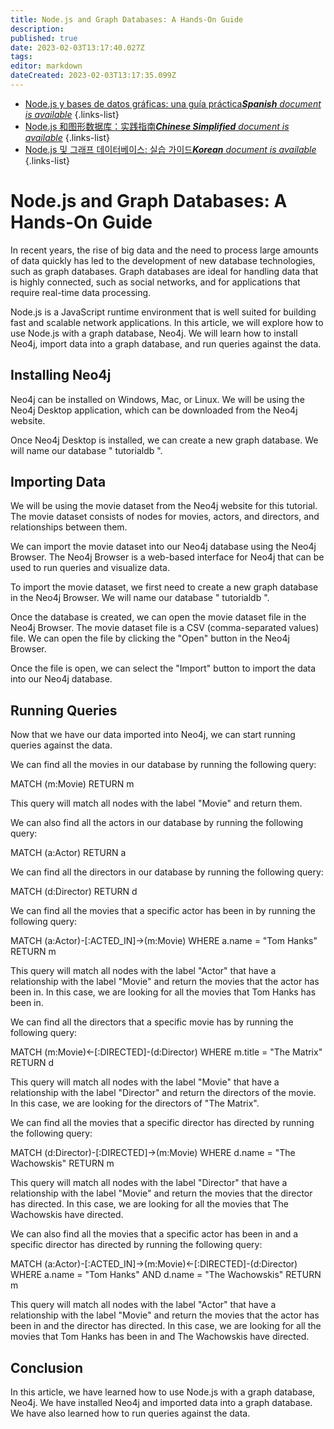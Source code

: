 ```yaml
---
title: Node.js and Graph Databases: A Hands-On Guide
description: 
published: true
date: 2023-02-03T13:17:40.027Z
tags: 
editor: markdown
dateCreated: 2023-02-03T13:17:35.099Z
---
```


- [Node.js y bases de datos gráficas: una guía práctica***Spanish** document is available*](/es/Knowledge-base/Nodejs/node-js-and-graph-databases-a-hands-on-guide)
{.links-list}
- [Node.js 和图形数据库：实践指南***Chinese Simplified** document is available*](/zh/Knowledge-base/Nodejs/node-js-and-graph-databases-a-hands-on-guide)
{.links-list}
- [Node.js 및 그래프 데이터베이스: 실습 가이드***Korean** document is available*](/ko/Knowledge-base/Nodejs/node-js-and-graph-databases-a-hands-on-guide)
{.links-list}


# Node.js and Graph Databases: A Hands-On Guide

In recent years, the rise of big data and the need to process large amounts of data quickly has led to the development of new database technologies, such as graph databases. Graph databases are ideal for handling data that is highly connected, such as social networks, and for applications that require real-time data processing.

Node.js is a JavaScript runtime environment that is well suited for building fast and scalable network applications. In this article, we will explore how to use Node.js with a graph database, Neo4j. We will learn how to install Neo4j, import data into a graph database, and run queries against the data.

## Installing Neo4j

Neo4j can be installed on Windows, Mac, or Linux. We will be using the Neo4j Desktop application, which can be downloaded from the Neo4j website.

Once Neo4j Desktop is installed, we can create a new graph database. We will name our database " tutorialdb ".

## Importing Data

We will be using the movie dataset from the Neo4j website for this tutorial. The movie dataset consists of nodes for movies, actors, and directors, and relationships between them.

We can import the movie dataset into our Neo4j database using the Neo4j Browser. The Neo4j Browser is a web-based interface for Neo4j that can be used to run queries and visualize data.

To import the movie dataset, we first need to create a new graph database in the Neo4j Browser. We will name our database " tutorialdb ".

Once the database is created, we can open the movie dataset file in the Neo4j Browser. The movie dataset file is a CSV (comma-separated values) file. We can open the file by clicking the "Open" button in the Neo4j Browser.

Once the file is open, we can select the "Import" button to import the data into our Neo4j database.

## Running Queries

Now that we have our data imported into Neo4j, we can start running queries against the data.

We can find all the movies in our database by running the following query:

MATCH (m:Movie)
RETURN m

This query will match all nodes with the label "Movie" and return them.

We can also find all the actors in our database by running the following query:

MATCH (a:Actor)
RETURN a

We can find all the directors in our database by running the following query:

MATCH (d:Director)
RETURN d

We can find all the movies that a specific actor has been in by running the following query:

MATCH (a:Actor)-[:ACTED_IN]->(m:Movie)
WHERE a.name = "Tom Hanks"
RETURN m

This query will match all nodes with the label "Actor" that have a relationship with the label "Movie" and return the movies that the actor has been in. In this case, we are looking for all the movies that Tom Hanks has been in.

We can find all the directors that a specific movie has by running the following query:

MATCH (m:Movie)<-[:DIRECTED]-(d:Director)
WHERE m.title = "The Matrix"
RETURN d

This query will match all nodes with the label "Movie" that have a relationship with the label "Director" and return the directors of the movie. In this case, we are looking for the directors of "The Matrix".

We can find all the movies that a specific director has directed by running the following query:

MATCH (d:Director)-[:DIRECTED]->(m:Movie)
WHERE d.name = "The Wachowskis"
RETURN m

This query will match all nodes with the label "Director" that have a relationship with the label "Movie" and return the movies that the director has directed. In this case, we are looking for all the movies that The Wachowskis have directed.

We can also find all the movies that a specific actor has been in and a specific director has directed by running the following query:

MATCH (a:Actor)-[:ACTED_IN]->(m:Movie)<-[:DIRECTED]-(d:Director)
WHERE a.name = "Tom Hanks" AND d.name = "The Wachowskis"
RETURN m

This query will match all nodes with the label "Actor" that have a relationship with the label "Movie" and return the movies that the actor has been in and the director has directed. In this case, we are looking for all the movies that Tom Hanks has been in and The Wachowskis have directed.

## Conclusion

In this article, we have learned how to use Node.js with a graph database, Neo4j. We have installed Neo4j and imported data into a graph database. We have also learned how to run queries against the data.